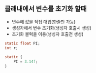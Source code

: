 ## 클래내에서 변수를 초기화 할때
- 변수에 값을 직접 대입(한줄만 가능)
- 생성자에서 변수 초기화(생성자 호출시 생성)
- 초기화 블럭을 이용(생성자 호출전 생성)
~~~java
static float PI;
int r;
    
static {
    PI = 3.14f;
}
~~~
